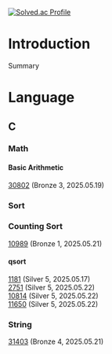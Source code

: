 [![Solved.ac Profile](http://mazassumnida.wtf/api/generate_badge?boj=j30n9hn)](https://solved.ac/j30n9hn)
# Introduction
Summary

# Language
## C
### Math
#### Basic Arithmetic
[30802](./CLASS/CLASS2/30802/main.c) (Bronze 3, 2025.05.19)
### Sort
### Counting Sort
[10989](./CLASS/CLASS2/10989/main.c) (Bronze 1, 2025.05.21)
#### qsort
[1181](./CLASS/CLASS2/1181/main.c) (Silver 5, 2025.05.17)<br>
[2751](./CLASS/CLASS2/2751/main.c) (Silver 5, 2025.05.22)<br>
[10814](./CLASS/CLASS2/10814/main.c) (Silver 5, 2025.05.22)<br>
[11650](./CLASS/CLASS2/11650/main.c) (Silver 5, 2025.05.22)<br>
### String
[31403](./CLASS/CLASS1/31403/main.c) (Bronze 4, 2025.05.21)